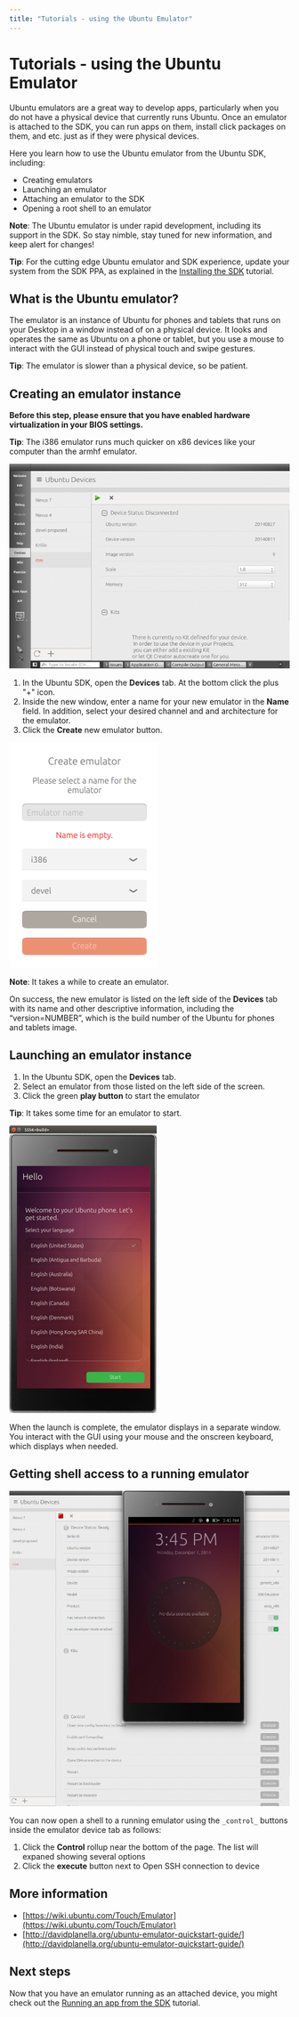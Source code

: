 ```yaml
---
title: "Tutorials - using the Ubuntu Emulator"
---
```


# Tutorials - using the Ubuntu Emulator

Ubuntu emulators are a great way to develop apps, particularly when you do not
have a physical device that currently runs Ubuntu. Once an emulator is
attached to the SDK, you can run apps on them, install click packages on them,
and etc. just as if they were physical devices.

Here you learn how to use the Ubuntu emulator from the Ubuntu SDK, including:

  * Creating emulators
  * Launching an emulator
  * Attaching an emulator to the SDK
  * Opening a root shell to an emulator

**Note**: The Ubuntu emulator is under rapid development, including its support in the SDK. So stay nimble, stay tuned for new information, and keep alert for changes!

**Tip**: For the cutting edge Ubuntu emulator and SDK experience, update your system from the SDK PPA, as explained in the [Installing the SDK](installing-the-sdk.html) tutorial.

## What is the Ubuntu emulator?

The emulator is an instance of Ubuntu for phones and tablets that runs on your
Desktop in a window instead of on a physical device. It looks and operates the
same as Ubuntu on a phone or tablet, but you use a mouse to interact with the
GUI instead of physical touch and swipe gestures.

**Tip**: The emulator is slower than a physical device, so be patient.

## Creating an emulator instance

**Before this step, please ensure that you have enabled hardware virtualization in your BIOS settings.**

**Tip**: The i386 emulator runs much quicker on x86 devices like your computer than the armhf emulator.

![](../../../media/001-Qt-Creator_008.png)

  1. In the Ubuntu SDK, open the **Devices** tab. At the bottom click the plus "+" icon.
  2. Inside the new window, enter a name for your new emulator in the **Name** field. In addition, select your desired channel and and architecture for the emulator.
  3. Click the **Create** new emulator button.

![](../../../media/002-Selection_007.png)

**Note**: It takes a while to create an emulator.

On success, the new emulator is listed on the left side of the **Devices** tab
with its name and other descriptive information, including the
“version=NUMBER”, which is the build number of the Ubuntu for phones and
tablets image.

## Launching an emulator instance

  1. In the Ubuntu SDK, open the **Devices** tab.
  2. Select an emulator from those listed on the left side of the screen.
  3. Click the green **play button** to start the emulator

**Tip**: It takes some time for an emulator to start.

![](../../../media/003-emulator-.png)

When the launch is complete, the emulator displays in a separate window. You
interact with the GUI using your mouse and the onscreen keyboard, which
displays when needed.

## Getting shell access to a running emulator

![](../../../media/platform-sdk-004-Selection_009.png)

You can now open a shell to a running emulator using the `_control_` buttons
inside the emulator device tab as follows:

  1. Click the **Control** rollup near the bottom of the page. The list will expaned showing several options
  2. Click the **execute** button next to Open SSH connection to device

## More information

  * [https://wiki.ubuntu.com/Touch/Emulator](https://wiki.ubuntu.com/Touch/Emulator)
  * [http://davidplanella.org/ubuntu-emulator-quickstart-guide/](http://davidplanella.org/ubuntu-emulator-quickstart-guide/)

## Next steps

Now that you have an emulator running as an attached device, you might check
out the [Running an app from the SDK](tutorials-running-apps-from-the-sdk.html) tutorial.
